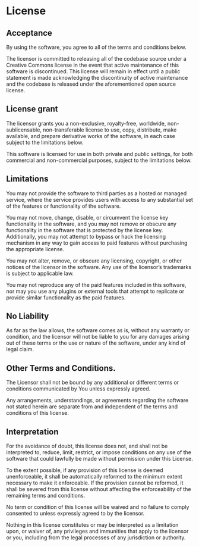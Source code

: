 # License

## Acceptance

By using the software, you agree to all of the terms and conditions below.

The licensor is committed to releasing all of the codebase source under a Creative Commons license in the event that active maintenance of this software is discontinued. This license will remain in effect until a public statement is made acknowledging the discontinuity of active maintenance and the codebase is released under the aforementioned open source license.

## License grant

The licensor grants you a non-exclusive, royalty-free, worldwide, non-sublicensable, non-transferable license to use, copy, distribute, make available, and prepare derivative works of the software, in each case subject to the limitations below.

This software is licensed for use in both private and public settings, for both commercial and non-commercial purposes, subject to the limitations below.

## Limitations

You may not provide the software to third parties as a hosted or managed service, where the service provides users with access to any substantial set of the features or functionality of the software.

You may not move, change, disable, or circumvent the license key functionality in the software, and you may not remove or obscure any functionality in the software that is protected by the license key. Additionally, you may not attempt to bypass or hack the licensing mechanism in any way to gain access to paid features without purchasing the appropriate license.

You may not alter, remove, or obscure any licensing, copyright, or other notices of the licensor in the software. Any use of the licensor’s trademarks is subject to applicable law. 

You may not reproduce any of the paid features included in this software, nor may you use any plugins or external tools that attempt to replicate or provide similar functionality as the paid features.

## No Liability

As far as the law allows, the software comes as is, without any warranty or condition, and the licensor will not be liable to you for any damages arising out of these terms or the use or nature of the software, under any kind of legal claim.

## Other Terms and Conditions.

The Licensor shall not be bound by any additional or different terms or conditions communicated by You unless expressly agreed.

Any arrangements, understandings, or agreements regarding the software not stated herein are separate from and independent of the terms and conditions of this license.

## Interpretation

For the avoidance of doubt, this license does not, and shall not be interpreted to, reduce, limit, restrict, or impose conditions on any use of the software that could lawfully be made without permission under this License.

To the extent possible, if any provision of this license is deemed unenforceable, it shall be automatically reformed to the minimum extent necessary to make it enforceable. If the provision cannot be reformed, it shall be severed from this license without affecting the enforceability of the remaining terms and conditions.

No term or condition of this license will be waived and no failure to comply consented to unless expressly agreed to by the licensor.

Nothing in this license constitutes or may be interpreted as a limitation upon, or waiver of, any privileges and immunities that apply to the licensor or you, including from the legal processes of any jurisdiction or authority.
